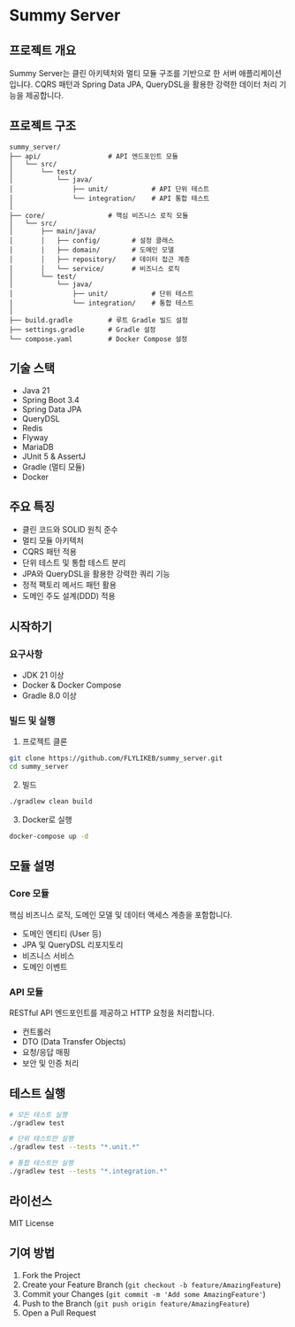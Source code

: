 # Summy Server

## 프로젝트 개요
Summy Server는 클린 아키텍처와 멀티 모듈 구조를 기반으로 한 서버 애플리케이션입니다. CQRS 패턴과 Spring Data JPA, QueryDSL을 활용한 강력한 데이터 처리 기능을 제공합니다.

## 프로젝트 구조
```
summy_server/
├── api/                 # API 엔드포인트 모듈
│   └── src/
│       └── test/
│           └── java/
│               ├── unit/           # API 단위 테스트
│               └── integration/    # API 통합 테스트
│
├── core/                # 핵심 비즈니스 로직 모듈
│   └── src/
│       ├── main/java/
│       │   ├── config/        # 설정 클래스
│       │   ├── domain/        # 도메인 모델
│       │   ├── repository/    # 데이터 접근 계층
│       │   └── service/       # 비즈니스 로직
│       └── test/
│           └── java/
│               ├── unit/           # 단위 테스트
│               └── integration/    # 통합 테스트
│
├── build.gradle         # 루트 Gradle 빌드 설정
├── settings.gradle      # Gradle 설정
└── compose.yaml         # Docker Compose 설정
```

## 기술 스택
- Java 21
- Spring Boot 3.4
- Spring Data JPA
- QueryDSL
- Redis
- Flyway
- MariaDB
- JUnit 5 & AssertJ
- Gradle (멀티 모듈)
- Docker

## 주요 특징
- 클린 코드와 SOLID 원칙 준수
- 멀티 모듈 아키텍처
- CQRS 패턴 적용
- 단위 테스트 및 통합 테스트 분리
- JPA와 QueryDSL을 활용한 강력한 쿼리 기능
- 정적 팩토리 메서드 패턴 활용
- 도메인 주도 설계(DDD) 적용

## 시작하기

### 요구사항
- JDK 21 이상
- Docker & Docker Compose
- Gradle 8.0 이상

### 빌드 및 실행
1. 프로젝트 클론
```bash
git clone https://github.com/FLYLIKEB/summy_server.git
cd summy_server
```

2. 빌드
```bash
./gradlew clean build
```

3. Docker로 실행
```bash
docker-compose up -d
```

## 모듈 설명

### Core 모듈
핵심 비즈니스 로직, 도메인 모델 및 데이터 액세스 계층을 포함합니다.
- 도메인 엔티티 (User 등)
- JPA 및 QueryDSL 리포지토리
- 비즈니스 서비스
- 도메인 이벤트

### API 모듈
RESTful API 엔드포인트를 제공하고 HTTP 요청을 처리합니다.
- 컨트롤러
- DTO (Data Transfer Objects)
- 요청/응답 매핑
- 보안 및 인증 처리

## 테스트 실행
```bash
# 모든 테스트 실행
./gradlew test

# 단위 테스트만 실행
./gradlew test --tests "*.unit.*"

# 통합 테스트만 실행
./gradlew test --tests "*.integration.*"
```

## 라이선스
MIT License

## 기여 방법
1. Fork the Project
2. Create your Feature Branch (`git checkout -b feature/AmazingFeature`)
3. Commit your Changes (`git commit -m 'Add some AmazingFeature'`)
4. Push to the Branch (`git push origin feature/AmazingFeature`)
5. Open a Pull Request 